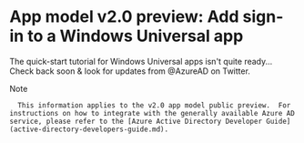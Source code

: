 <properties
    pageTitle="App Model v2.0 Windows Universal App | Microsoft Azure"
    description="How to build an Windows Universal app that signs users in with both personal Microsoft Account and work or school accounts."
    services="active-directory"
    documentationCenter=""
    authors="dstrockis"
    manager="mbaldwin"
    editor=""/>

<tags
    ms.service="active-directory"
    ms.workload="identity"
    ms.topic="article"
  ms.tgt_pltfrm="mobile-windows-store"
    ms.devlang="dotnet"
    ms.date="12/09/2015"
    ms.author="dastrock"/>

# App model v2.0 preview: Add sign-in to a Windows Universal app
  The quick-start tutorial for Windows Universal apps isn't quite ready... Check back soon & look for updates from @AzureAD on Twitter.

> [!NOTE]
>       This information applies to the v2.0 app model public preview.  For instructions on how to integrate with the generally available Azure AD service, please refer to the [Azure Active Directory Developer Guide](active-directory-developers-guide.md).
> 
